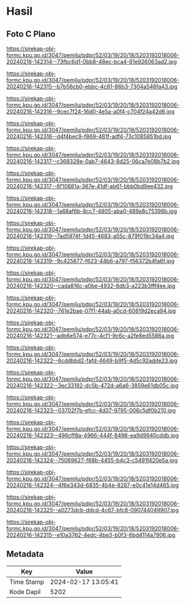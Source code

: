# Hasil

## Foto C Plano

https://sirekap-obj-formc.kpu.go.id/3047/pemilu/pdpr/52/03/19/20/18/5203192018006-20240216-142314--73fbc6d1-0bb8-48ec-bca4-61e926063ad2.jpg

https://sirekap-obj-formc.kpu.go.id/3047/pemilu/pdpr/52/03/19/20/18/5203192018006-20240216-142315--b7b56cb0-ebbc-4c61-86b3-7304a546fa43.jpg

https://sirekap-obj-formc.kpu.go.id/3047/pemilu/pdpr/52/03/19/20/18/5203192018006-20240216-142316--9cec7f24-16d0-4e5a-a0f4-c704f24a42d6.jpg

https://sirekap-obj-formc.kpu.go.id/3047/pemilu/pdpr/52/03/19/20/18/5203192018006-20240216-142316--d4f4bec9-f869-481f-adf4-73c1085851bd.jpg

https://sirekap-obj-formc.kpu.go.id/3047/pemilu/pdpr/52/03/19/20/18/5203192018006-20240216-142317--c368328e-0ab7-4643-8d25-06ca7e08b7b2.jpg

https://sirekap-obj-formc.kpu.go.id/3047/pemilu/pdpr/52/03/19/20/18/5203192018006-20240216-142317--8f10881a-367e-41df-ab61-bbb0bd9ee432.jpg

https://sirekap-obj-formc.kpu.go.id/3047/pemilu/pdpr/52/03/19/20/18/5203192018006-20240216-142318--1a68af6b-8cc7-4805-aba0-489a8c75398b.jpg

https://sirekap-obj-formc.kpu.go.id/3047/pemilu/pdpr/52/03/19/20/18/5203192018006-20240216-142319--7ad5974f-1d45-4683-a55c-879f019c34a4.jpg

https://sirekap-obj-formc.kpu.go.id/3047/pemilu/pdpr/52/03/19/20/18/5203192018006-20240216-142319--9c425677-f623-44b6-a797-f56372b4fa6f.jpg

https://sirekap-obj-formc.kpu.go.id/3047/pemilu/pdpr/52/03/19/20/18/5203192018006-20240216-142320--cada816c-a0be-4932-8db3-a223b3fff4ee.jpg

https://sirekap-obj-formc.kpu.go.id/3047/pemilu/pdpr/52/03/19/20/18/5203192018006-20240216-142320--761e2bae-07f1-44ab-a0cd-60819d2eca94.jpg

https://sirekap-obj-formc.kpu.go.id/3047/pemilu/pdpr/52/03/19/20/18/5203192018006-20240216-142321--adb6e574-e77c-4cf1-9c6c-a2fe8ed5586a.jpg

https://sirekap-obj-formc.kpu.go.id/3047/pemilu/pdpr/52/03/19/20/18/5203192018006-20240216-142322--6cddbbd2-fafd-4649-b9f5-4d5c92adde23.jpg

https://sirekap-obj-formc.kpu.go.id/3047/pemilu/pdpr/52/03/19/20/18/5203192018006-20240216-142322--3ec33182-dc5b-472d-a6a6-3859e61db05c.jpg

https://sirekap-obj-formc.kpu.go.id/3047/pemilu/pdpr/52/03/19/20/18/5203192018006-20240216-142323--03702f7b-efcc-4d37-9795-006c5df0b210.jpg

https://sirekap-obj-formc.kpu.go.id/3047/pemilu/pdpr/52/03/19/20/18/5203192018006-20240216-142323--496cff8a-4966-444f-8498-ea9d9940cddb.jpg

https://sirekap-obj-formc.kpu.go.id/3047/pemilu/pdpr/52/03/19/20/18/5203192018006-20240216-142324--75069627-f68b-4455-b4c3-c5491f420e5a.jpg

https://sirekap-obj-formc.kpu.go.id/3047/pemilu/pdpr/52/03/19/20/18/5203192018006-20240216-142324--4f6e343d-6835-4b4e-8287-e0c41e14d465.jpg

https://sirekap-obj-formc.kpu.go.id/3047/pemilu/pdpr/52/03/19/20/18/5203192018006-20240216-142325--a0273dcb-ddcd-4c67-bfc8-090744049907.jpg

https://sirekap-obj-formc.kpu.go.id/3047/pemilu/pdpr/52/03/19/20/18/5203192018006-20240216-142315--e10a3762-4edc-4be3-b0f3-6bd4114a7906.jpg


## Metadata

| Key        | Value               |
| ---------- | ------------------- |
| Time Stamp | 2024-02-17 13:05:41 |
| Kode Dapil | 5202                |



